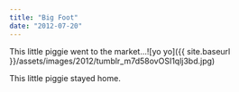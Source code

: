 ```yaml
---
title: "Big Foot"
date: "2012-07-20"
---
```


This little piggie went to the market…![yo yo]({{ site.baseurl }}/assets/images/2012/tumblr_m7d58ovOSI1qlj3bd.jpg)

This little piggie stayed home.
